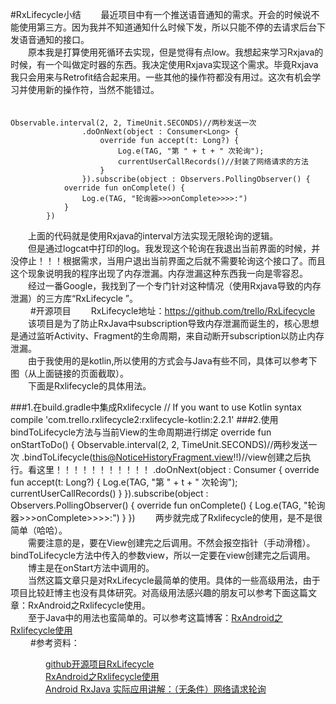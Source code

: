 #RxLifecycle小结
　　最近项目中有一个推送语音通知的需求。开会的时候说不能使用第三方。因为我并不知道通知什么时候下发，所以只能不停的去请求后台下发语音通知的接口。  
　　原本我是打算使用死循环去实现，但是觉得有点low。我想起来学习Rxjava的时候，有一个叫做定时器的东西。我决定使用Rxjava实现这个需求。毕竟Rxjava我只会用来与Retrofit结合起来用。一些其他的操作符都没有用过。这次有机会学习并使用新的操作符，当然不能错过。  
　　
```
Observable.interval(2, 2, TimeUnit.SECONDS)//两秒发送一次
                .doOnNext(object : Consumer<Long> {
                    override fun accept(t: Long?) {
                        Log.e(TAG, "第 " + t + " 次轮询");
                        currentUserCallRecords()//封装了网络请求的方法
                    }
                }).subscribe(object : Observers.PollingObserver() {
            override fun onComplete() {
                Log.e(TAG, "轮询器>>>onComplete>>>>:")
            }
        })

```

　　上面的代码就是使用Rxjava的interval方法实现无限轮询的逻辑。  
　　但是通过logcat中打印的log。我发现这个轮询在我退出当前界面的时候，并没停止！！！根据需求，当用户退出当前界面之后就不需要轮询这个接口了。而且这个现象说明我的程序出现了内存泄漏。内存泄漏这种东西我一向是零容忍。  
　　经过一番Google，我找到了一个专门针对这种情况（使用Rxjava导致的内存泄漏）的三方库“RxLifecycle ”。  
　　
#开源项目
　　RxLifecycle地址：<a href="https://github.com/trello/RxLifecycle">https://github.com/trello/RxLifecycle </a>  
　　该项目是为了防止RxJava中subscription导致内存泄漏而诞生的，核心思想是通过监听Activity、Fragment的生命周期，来自动断开subscription以防止内存泄漏。  
　　由于我使用的是kotlin,所以使用的方式会与Java有些不同，具体可以参考下图（从上面链接的页面截取）。  
　　下面是Rxlifecycle的具体用法。  

###1.在build.gradle中集成Rxlifecycle
	// If you want to use Kotlin syntax
	compile 'com.trello.rxlifecycle2:rxlifecycle-kotlin:2.2.1'
###2.使用bindToLifecycle方法与当前View的生命周期进行绑定
	 override fun onStartToDo() {
        Observable.interval(2, 2, TimeUnit.SECONDS)//两秒发送一次
                .bindToLifecycle(this@NoticeHistoryFragment.view!!)//view创建之后执行。看这里！！！！！！！！！！！
                .doOnNext(object : Consumer<Long> {
                    override fun accept(t: Long?) {
                        Log.e(TAG, "第 " + t + " 次轮询");
                        currentUserCallRecords()
                    }
                }).subscribe(object : Observers.PollingObserver() {
            override fun onComplete() {
                Log.e(TAG, "轮询器>>>onComplete>>>>:")
            }
        })
　　两步就完成了Rxlifecycle的使用，是不是很简单（哈哈）。  
　　需要注意的是，要在View创建完之后调用。不然会报空指针（手动滑稽）。bindToLifecycle方法中传入的参数view，所以一定要在view创建完之后调用。  
　　博主是在onStart方法中调用的。  
　　当然这篇文章只是对RxLifecycle最简单的使用。具体的一些高级用法，由于项目比较赶博主也没有具体研究。对高级用法感兴趣的朋友可以参考下面这篇文章：RxAndroid之Rxlifecycle使用。  
　　至于Java中的用法也蛮简单的。可以参考这篇博客：<a href="http://blog.csdn.net/jdsjlzx/article/details/51527542">RxAndroid之Rxlifecycle使用</a>  
　　
#参考资料：

　　　　<a href="">github开源项目RxLifecycle</a>  
　　　　<a href="http://blog.csdn.net/jdsjlzx/article/details/51527542">RxAndroid之Rxlifecycle使用</a>  
　　　　<a href="https://www.jianshu.com/p/11b3ec672812" target="_blank">Android RxJava 实际应用讲解：（无条件）网络请求轮询</a>
　　　　